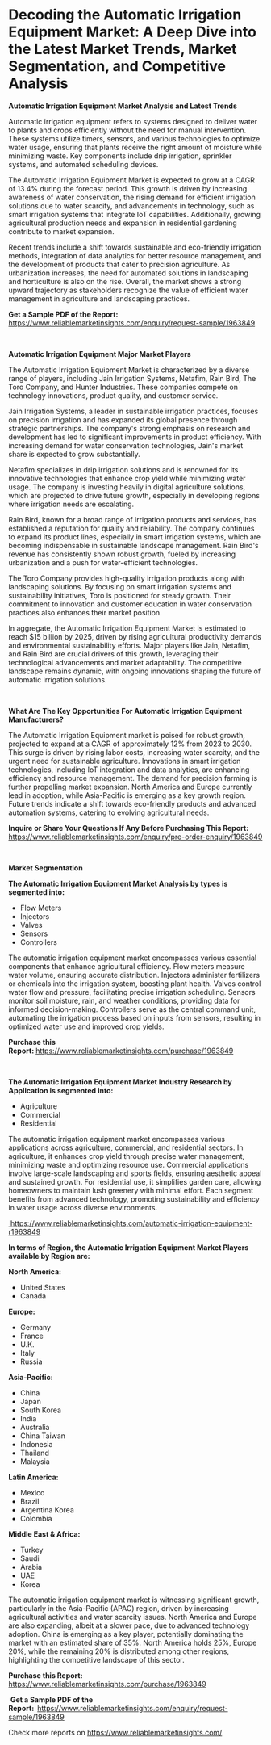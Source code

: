 <p><h1>Decoding the Automatic Irrigation Equipment Market: A Deep Dive into the Latest Market Trends, Market Segmentation, and Competitive Analysis</h1></p><p><strong>Automatic Irrigation Equipment Market Analysis and Latest Trends</strong></p>
<p><p>Automatic irrigation equipment refers to systems designed to deliver water to plants and crops efficiently without the need for manual intervention. These systems utilize timers, sensors, and various technologies to optimize water usage, ensuring that plants receive the right amount of moisture while minimizing waste. Key components include drip irrigation, sprinkler systems, and automated scheduling devices.</p><p>The Automatic Irrigation Equipment Market is expected to grow at a CAGR of 13.4% during the forecast period. This growth is driven by increasing awareness of water conservation, the rising demand for efficient irrigation solutions due to water scarcity, and advancements in technology, such as smart irrigation systems that integrate IoT capabilities. Additionally, growing agricultural production needs and expansion in residential gardening contribute to market expansion.</p><p>Recent trends include a shift towards sustainable and eco-friendly irrigation methods, integration of data analytics for better resource management, and the development of products that cater to precision agriculture. As urbanization increases, the need for automated solutions in landscaping and horticulture is also on the rise. Overall, the market shows a strong upward trajectory as stakeholders recognize the value of efficient water management in agriculture and landscaping practices.</p></p>
<p><strong>Get a Sample PDF of the Report:&nbsp;</strong> <a href="https://www.reliablemarketinsights.com/enquiry/request-sample/1963849?utm_campaign=3274&utm_medium=2&utm_source=Github&utm_content=ia&utm_term=10042025&utm_id=automatic-irrigation-equipment">https://www.reliablemarketinsights.com/enquiry/request-sample/1963849</a></p>
<p>&nbsp;</p>
<p><strong>Automatic Irrigation Equipment Major Market Players</strong></p>
<p><p>The Automatic Irrigation Equipment Market is characterized by a diverse range of players, including Jain Irrigation Systems, Netafim, Rain Bird, The Toro Company, and Hunter Industries. These companies compete on technology innovations, product quality, and customer service.</p><p>Jain Irrigation Systems, a leader in sustainable irrigation practices, focuses on precision irrigation and has expanded its global presence through strategic partnerships. The company's strong emphasis on research and development has led to significant improvements in product efficiency. With increasing demand for water conservation technologies, Jain's market share is expected to grow substantially.</p><p>Netafim specializes in drip irrigation solutions and is renowned for its innovative technologies that enhance crop yield while minimizing water usage. The company is investing heavily in digital agriculture solutions, which are projected to drive future growth, especially in developing regions where irrigation needs are escalating.</p><p>Rain Bird, known for a broad range of irrigation products and services, has established a reputation for quality and reliability. The company continues to expand its product lines, especially in smart irrigation systems, which are becoming indispensable in sustainable landscape management. Rain Bird's revenue has consistently shown robust growth, fueled by increasing urbanization and a push for water-efficient technologies.</p><p>The Toro Company provides high-quality irrigation products along with landscaping solutions. By focusing on smart irrigation systems and sustainability initiatives, Toro is positioned for steady growth. Their commitment to innovation and customer education in water conservation practices also enhances their market position.</p><p>In aggregate, the Automatic Irrigation Equipment Market is estimated to reach $15 billion by 2025, driven by rising agricultural productivity demands and environmental sustainability efforts. Major players like Jain, Netafim, and Rain Bird are crucial drivers of this growth, leveraging their technological advancements and market adaptability. The competitive landscape remains dynamic, with ongoing innovations shaping the future of automatic irrigation solutions.</p></p>
<p>&nbsp;</p>
<p><strong>What Are The Key Opportunities For Automatic Irrigation Equipment Manufacturers?</strong></p>
<p><p>The Automatic Irrigation Equipment market is poised for robust growth, projected to expand at a CAGR of approximately 12% from 2023 to 2030. This surge is driven by rising labor costs, increasing water scarcity, and the urgent need for sustainable agriculture. Innovations in smart irrigation technologies, including IoT integration and data analytics, are enhancing efficiency and resource management. The demand for precision farming is further propelling market expansion. North America and Europe currently lead in adoption, while Asia-Pacific is emerging as a key growth region. Future trends indicate a shift towards eco-friendly products and advanced automation systems, catering to evolving agricultural needs.</p></p>
<p><strong>Inquire or Share Your Questions If Any Before Purchasing This Report:</strong> <a href="https://www.reliablemarketinsights.com/enquiry/pre-order-enquiry/1963849?utm_campaign=3274&utm_medium=2&utm_source=Github&utm_content=ia&utm_term=10042025&utm_id=automatic-irrigation-equipment">https://www.reliablemarketinsights.com/enquiry/pre-order-enquiry/1963849</a></p>
<p>&nbsp;</p>
<p><strong>Market Segmentation</strong></p>
<p><strong>The Automatic Irrigation Equipment Market Analysis by types is segmented into:</strong></p>
<p><ul><li>Flow Meters</li><li>Injectors</li><li>Valves</li><li>Sensors</li><li>Controllers</li></ul></p>
<p><p>The automatic irrigation equipment market encompasses various essential components that enhance agricultural efficiency. Flow meters measure water volume, ensuring accurate distribution. Injectors administer fertilizers or chemicals into the irrigation system, boosting plant health. Valves control water flow and pressure, facilitating precise irrigation scheduling. Sensors monitor soil moisture, rain, and weather conditions, providing data for informed decision-making. Controllers serve as the central command unit, automating the irrigation process based on inputs from sensors, resulting in optimized water use and improved crop yields.</p></p>
<p><strong>Purchase this Report:&nbsp;</strong><a href="https://www.reliablemarketinsights.com/purchase/1963849?utm_campaign=3274&utm_medium=2&utm_source=Github&utm_content=ia&utm_term=10042025&utm_id=automatic-irrigation-equipment">https://www.reliablemarketinsights.com/purchase/1963849</a></p>
<p>&nbsp;</p>
<p><strong>The Automatic Irrigation Equipment Market Industry Research by Application is segmented into:</strong></p>
<p><ul><li>Agriculture</li><li>Commercial</li><li>Residential</li></ul></p>
<p><p>The automatic irrigation equipment market encompasses various applications across agriculture, commercial, and residential sectors. In agriculture, it enhances crop yield through precise water management, minimizing waste and optimizing resource use. Commercial applications involve large-scale landscaping and sports fields, ensuring aesthetic appeal and sustained growth. For residential use, it simplifies garden care, allowing homeowners to maintain lush greenery with minimal effort. Each segment benefits from advanced technology, promoting sustainability and efficiency in water usage across diverse environments.</p></p>
<p><a href="https://www.reliablemarketinsights.com/automatic-irrigation-equipment-r1963849?utm_campaign=3274&utm_medium=2&utm_source=Github&utm_content=ia&utm_term=10042025&utm_id=automatic-irrigation-equipment">&nbsp;https://www.reliablemarketinsights.com/automatic-irrigation-equipment-r1963849</a></p>
<p><strong>In terms of Region, the Automatic Irrigation Equipment Market Players available by Region are:</strong></p>
<p>
    <p> <strong> North America: </strong>
        <ul>
            <li>United States</li>
            <li>Canada</li>
        </ul>
        </p> 
    <p> <strong> Europe: </strong>
        <ul>
            <li>Germany</li>
            <li>France</li>
            <li>U.K.</li>
            <li>Italy</li>
            <li>Russia</li>
        </ul>
        </p> 
    <p> <strong> Asia-Pacific: </strong>
        <ul>
            <li>China</li>
            <li>Japan</li>
            <li>South Korea</li>
            <li>India</li>
            <li>Australia</li>
            <li>China Taiwan</li>
            <li>Indonesia</li>
            <li>Thailand</li>
            <li>Malaysia</li>
        </ul>
        </p> 
    <p> <strong> Latin America: </strong>
        <ul>
            <li>Mexico</li>
            <li>Brazil</li>
            <li>Argentina Korea</li>
            <li>Colombia</li>
        </ul>
        </p> 
    <p> <strong> Middle East & Africa: </strong>
        <ul>
            <li>Turkey</li>
            <li>Saudi</li>
            <li>Arabia</li>
            <li>UAE</li>
            <li>Korea</li>
        </ul>
    </p>
    </p>
<p><p>The automatic irrigation equipment market is witnessing significant growth, particularly in the Asia-Pacific (APAC) region, driven by increasing agricultural activities and water scarcity issues. North America and Europe are also expanding, albeit at a slower pace, due to advanced technology adoption. China is emerging as a key player, potentially dominating the market with an estimated share of 35%. North America holds 25%, Europe 20%, while the remaining 20% is distributed among other regions, highlighting the competitive landscape of this sector.</p></p>
<p><strong>Purchase this Report: </strong><a href="https://www.reliablemarketinsights.com/purchase/1963849?utm_campaign=3274&utm_medium=2&utm_source=Github&utm_content=ia&utm_term=10042025&utm_id=automatic-irrigation-equipment">https://www.reliablemarketinsights.com/purchase/1963849</a></p>
<p>&nbsp;<strong>Get a Sample PDF of the Report:&nbsp;&nbsp;</strong><a href="https://www.reliablemarketinsights.com/enquiry/request-sample/1963849?utm_campaign=3274&utm_medium=2&utm_source=Github&utm_content=ia&utm_term=10042025&utm_id=automatic-irrigation-equipment">https://www.reliablemarketinsights.com/enquiry/request-sample/1963849</a></p>
<p><strong></strong></p>
<p>Check more reports on <a href="https://www.reliablemarketinsights.com/?utm_campaign=3274&utm_medium=2&utm_source=Github&utm_content=ia&utm_term=10042025&utm_id=automatic-irrigation-equipment">https://www.reliablemarketinsights.com/</a></p>